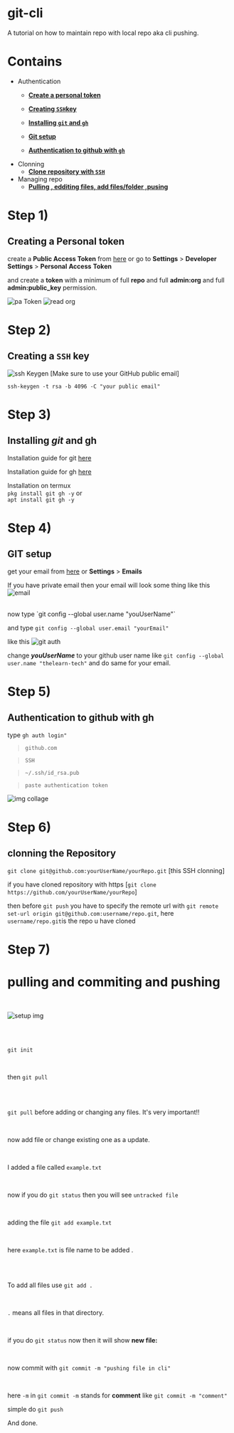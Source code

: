 # git-cli
A tutorial on how to maintain repo with local repo aka cli pushing.

# Contains 

 * Authentication
     * [**Create a personal token**](#step-1)
     
     * [**Creating `SSH`key**](#step-2) 
     
     * [**Installing `git` and `gh`**](#step-3)
 
     * [**Git setup**](#step-4)

     * [**Authentication to github with `gh`**](#step-5)
 * Clonning
     * [**Clone repository with `SSH`**](#step-6) 
 * Managing repo
     * [**Pulling , edditing files, add files/folder ,pusing**](#step-7)
  
 


  
  
  
# Step 1)

  ## Creating a Personal token

create a **Public Access Token** from
[here](https://github.com/settings/tokens) or go to **Settings** > **Developer** **Settings** > **Personal** **Access** **Token**

and create a **token** with a minimum of full **repo** and full **admin:org** and full **admin:public_key** permission.

![pa Token](https://raw.githubusercontent.com/thelearn-tech/img/main/IMG_20220413_102222.jpg)
![read org](https://raw.githubusercontent.com/thelearn-tech/img/main/IMG_20220413_102249.jpg)



#  Step 2)
  
## Creating a `SSH` key

 ![ssh Keygen](https://raw.githubusercontent.com/thelearn-tech/img/main/IMG_20220408_081622.jpg)
 [Make sure to use your GitHub  public email]

`ssh-keygen -t rsa -b 4096 -C "your public email"`


# Step 3)

  ## Installing ***git*** and **gh**
  
  Installation guide for git [here](https://github.com/git-guides/install-git#:~:text=To%20install%20Git%2C%20run%20the,installation%20by%20typing%3A%20git%20version%20.)

  Installation guide for gh [here](https://github.com/cli/cli/blob/trunk/docs/install_linux.md)
  
  Installation on termux
  <br>
  `pkg install git gh -y` or 
  <br>
  `apt install git gh -y`

# Step 4)
  ## GIT setup

get your email from [here](https://github.com/settings/emails) or **Settings** > **Emails**

If you have private email then your email will look some thing like this ![email](https://raw.githubusercontent.com/thelearn-tech/img/main/IMG_20220101_163547.jpg)


<br>
now type   `git config --global user.name "youUserName"`

and type `git config --global user.email "yourEmail"`

like this 
![git auth](https://raw.githubusercontent.com/thelearn-tech/img/main/IMG_20220101_162613.jpg)

change ***youUserName*** to your github user name like `git config --global user.name "thelearn-tech"` and do same for your email. 


# Step 5)

  ## Authentication to github with gh
  
type  `gh auth login"`
   > `github.com`
   
   > `SSH`
   
   > `~/.ssh/id_rsa.pub`
   
   > `paste authentication token`
  
![img collage](https://raw.githubusercontent.com/thelearn-tech/img/main/IMG_20220413_111513.jpg)




# Step 6)

## clonning the Repository 

`git clone git@github.com:yourUserName/yourRepo.git` [this SSH clonning]

if you have cloned repository with https [`git clone https://github.com/yourUserName/yourRepo`]

then before `git push` you have to specify the remote url with `git remote set-url origin git@github.com:username/repo.git`,
here `username/repo.git`is the repo u have cloned




# Step 7)

 # pulling and commiting and pushing
 

 <br>

![setup img](https://raw.githubusercontent.com/thelearn-tech/img/main/IMG_20220102_105927.jpg)
 
<br>
 <br>

 `git init`
 
<br>

then `git pull`
 
<br>
 <br>

 `git pull` before adding or changing any files. It's very important!!
 
<br>

 now add file or change existing one as a update.
 
<br>

 I added a file called `example.txt`
 
<br>

 now if you do `git status` then you will see `untracked file`
 
<br>

 adding the file `git add example.txt` 
 
<br>

 here `example.txt` is file name to be added . 

 <br>
 <br>
 
To add all files use `git add .`
 
<br>

 `.` means all files in that directory.
 
 <br>
 
 if you do `git status` now then it will show **new file:**
 
<br>

 now commit with `git commit -m "pushing file in cli"`

<br>

 here `-m` in `git commit -m` stands for **comment** like `git commit -m "comment"`
 

simple do `git push`

And done.
